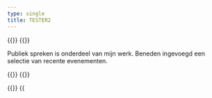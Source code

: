 ```yaml
---
type: single
title: TESTER2
---
```


{{<container>}}
{{<row>}}

<p>Publiek spreken is onderdeel van mijn werk. Beneden ingevoegd een selectie van recente evenementen.</p>
{{</row>}}
{{</container>}}

<!-- 2025 -->
{{<container>}}
{{<title title="2025">}}

{{<banner img="/images/home/20250121 Pakhuis.JPG" >}}
'Kan Europa AI reguleren?' [[link](https://dezwijger.nl/programma/can-europe-regulate-ai)]

Boekinterview met Marietje Schaake en Haroon Sheikh over AI en digitale soevereiniteit

21-01-2025
{{</banner>}}

{{</container>}}


<!-- 2024 -->
{{<container>}}
{{<title title="2024">}}

{{<banner img="/images/talks-debate/20241213_Oxford.jpeg" >}}
'Gastcollege: Hoe algoprudentie bij kan dragen aan de verantwoorde inzet van ML algoritmes'

Gastcollege voor MSc Social Data Science studenten van de Universiteit van Oxford

13-12-2024

{{</banner>}}

{{<banner img="/images/talks-debate/202410_Edison.jpg" >}}
'AI een hype, muziek de oplossing?' [[link](https://www.edisons.nl/jazz/nieuws/terugblik-afas-edisons-jazz-en-klassiek-2024/)]

Talk over de impact en beperkingen van AI tijdens het produceren van muziek tijdens de Edison Awards

09-10-2024

{{</banner>}}

{{<banner img="/images/talks-debate/202409_BZK.jpeg" >}}
'Indirecte discriminatie in simpele algoritmische systemen' [[link](https://www.digitaleoverheid.nl/evenementen/bias-fairness-en-non-discriminatie-bij-inzet-algoritmes-en-ai/)]

Plenaire bijdrage over onderzoek naar indirecte discriminatie in een controleproces van de Dienst Uitvoering Onderwijs (DUO)

17-09-2024

{{</banner>}}

{{<banner img="/images/talks-debate/202405_CPDP24_2.jpeg" >}}
'Decentralizeren van besluitvorming over eerlijke AI' [[link](https://www.youtube.com/watch?v=8AnlKDQGPng)]

Modereren van een paneldiscussie over eerlijke AI tijdens CPDP'24

22-05-2024

{{</banner>}}

{{<banner img="/images/talks-debate/202405_BCW.jpeg" >}}
'De zaak Meta' [[link](https://spui25.nl/programma/the-meta-case)]

Paneldiscussie over juridische mogelijkheden om discriminerende algoritmes tegen te gaan, gefaciliteerd door NGO Bureau Clara Wichmann

22-05-2024

{{</banner>}}

{{<banner img="/images/talks-debate/20240320_Amsterdam_raad.jpeg" >}}
'Inspreker biastoets van ML algoritme gemeente Amsterdam' [[link](https://amsterdam.raadsinformatie.nl/vergadering/1215910/Raadscommissie%20Sociaal%2C%20Economische%20zaken%20en%20Democratisering%2020-03-2024)]

Inspreker tijdens raadsvergadering van gemeente Amsterdam over biastoets 'Slimme check' profileringsalgoritme

20-03-2024

{{</banner>}}

{{</container>}}